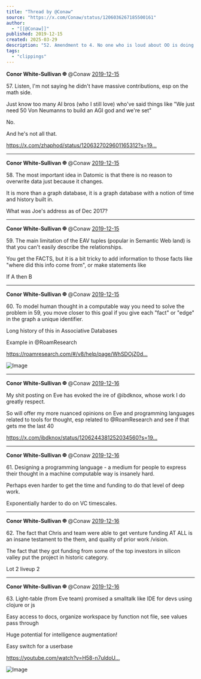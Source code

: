 ```yaml
---
title: "Thread by @Conaw"
source: "https://x.com/Conaw/status/1206036267185500161"
author:
  - "[[@Conaw]]"
published: 2019-12-15
created: 2025-03-29
description: "52. Amendment to 4. No one who is loud about OO is doing real OO. Agree Erlang is OO https://x.com/weskerfoot/status/1206058780703776769?s"
tags:
  - "clippings"
---
```

**Conor White-Sullivan 𐃏** @Conaw [2019-12-15](https://x.com/Conaw/status/1206331556152758272)

57\. Listen, I'm not saying he didn't have massive contributions, esp on the math side.

Just know too many AI bros (who I still love) who've said things like "We just need 50 Von Neumanns to build an AGI god and we're set"

No.

And he's not all that.

https://x.com/zhaphod/status/1206327029601165312?s=19…

---

**Conor White-Sullivan 𐃏** @Conaw [2019-12-15](https://x.com/Conaw/status/1206353908240486402)

58\. The most important idea in Datomic is that there is no reason to overwrite data just because it changes.

It is more than a graph database, it is a graph database with a notion of time and history built in.

What was Joe's address as of Dec 2017?

---

**Conor White-Sullivan 𐃏** @Conaw [2019-12-15](https://x.com/Conaw/status/1206355796734308352)

59\. The main limitation of the EAV tuples (popular in Semantic Web land) is that you can't easily describe the relationships.

You get the FACTS, but it is a bit tricky to add information to those facts like "where did this info come from", or make statements like

If A then B

---

**Conor White-Sullivan 𐃏** @Conaw [2019-12-15](https://x.com/Conaw/status/1206359445262888960)

60\. To model human thought in a computable way you need to solve the problem in 59, you move closer to this goal if you give each "fact" or "edge" in the graph a unique identifier.

Long history of this in Associative Databases

Example in @RoamResearch

https://roamresearch.com/#/v8/help/page/WhSDOjZ0d…

![Image](https://pbs.twimg.com/media/EL3ZhTwUYAM5VN6?format=jpg&name=large)

---

**Conor White-Sullivan 𐃏** @Conaw [2019-12-16](https://x.com/Conaw/status/1206370041442136066)

My shit posting on Eve has evoked the ire of @ibdknox, whose work I do greatly respect.

So will offer my more nuanced opinions on Eve and programming languages related to tools for thought, esp related to @RoamResearch and see if that gets me the last 40

https://x.com/ibdknox/status/1206244381252034560?s=19…

---

**Conor White-Sullivan 𐃏** @Conaw [2019-12-16](https://x.com/Conaw/status/1206371201947295744)

61\. Designing a programming language - a medium for people to express their thought in a machine computable way is insanely hard.

Perhaps even harder to get the time and funding to do that level of deep work.

Exponentially harder to do on VC timescales.

---

**Conor White-Sullivan 𐃏** @Conaw [2019-12-16](https://x.com/Conaw/status/1206372504794648578)

62\. The fact that Chris and team were able to get venture funding AT ALL is an insane testament to the them, and quality of prior work /vision.

The fact that they got funding from some of the top investors in silicon valley put the project in historic category.

Lot 2 liveup 2

---

**Conor White-Sullivan 𐃏** @Conaw [2019-12-16](https://x.com/Conaw/status/1206376503551778817)

63\. Light-table (from Eve team) promised a smalltalk like IDE for devs using clojure or js

Easy access to docs, organize workspace by function not file, see values pass through

Huge potential for intelligence augmentation!

Easy switch for a userbase

https://youtube.com/watch?v=H58-n7uldoU…

![Image](https://pbs.twimg.com/media/EL3pCOWUwAAkW00?format=jpg&name=large)